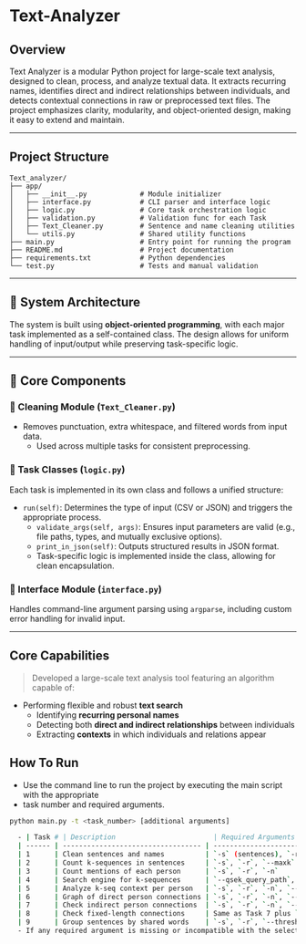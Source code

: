 # Text-Analyzer

## Overview

Text Analyzer is a modular Python project for large-scale text analysis, designed to clean,
process, and analyze textual data. It extracts recurring names, identifies direct and indirect
relationships between individuals, and detects contextual connections in raw or preprocessed
text files.
The project emphasizes clarity, modularity, and object-oriented design, making it easy to extend
and maintain.

---

## Project Structure
```
Text_analyzer/
├── app/
│   ├── __init__.py             # Module initializer
│   ├── interface.py            # CLI parser and interface logic
│   ├── logic.py                # Core task orchestration logic
│   ├── validation.py           # Validation func for each Task
│   ├── Text_Cleaner.py         # Sentence and name cleaning utilities
│   └── utils.py                # Shared utility functions
├── main.py                     # Entry point for running the program
├── README.md                   # Project documentation
├── requirements.txt            # Python dependencies
└── test.py                     # Tests and manual validation
```
---

## 🧠 System Architecture

The system is built using **object-oriented programming**, with each major task implemented
as a self-contained class. The design allows for uniform handling of input/output while
preserving task-specific logic.

---

## 🔧 Core Components

### 🧹 Cleaning Module (`Text_Cleaner.py`)
- Removes punctuation, extra whitespace, and filtered words from input data.
  - Used across multiple tasks for consistent preprocessing.

### 🧪 Task Classes (`logic.py`)
Each task is implemented in its own class and follows a unified structure:
- `run(self)`: Determines the type of input (CSV or JSON) and triggers the appropriate process.
  - `validate_args(self, args)`: Ensures input parameters are valid (e.g., file paths, types, and
     mutually exclusive options).
  - `print_in_json(self)`: Outputs structured results in JSON format.
  - Task-specific logic is implemented inside the class, allowing for clean encapsulation.

### 🧰 Interface Module (`interface.py`)
Handles command-line argument parsing using `argparse`, including custom error handling for
invalid input.

---

## Core Capabilities

> Developed a large-scale text analysis tool featuring an algorithm capable of:
- Performing flexible and robust **text search**
  - Identifying **recurring personal names**
  - Detecting both **direct and indirect relationships** between individuals
  - Extracting **contexts** in which individuals and relations appear


## How To Run
- Use the command line to run the project by executing the main script with the appropriate
- task number and required arguments.

```bash
python main.py -t <task_number> [additional arguments]

  - | Task # | Description                        | Required Arguments                                         |
  | ------ | ---------------------------------- | ---------------------------------------------------------- |
  | 1      | Clean sentences and names          | `-s` (sentences), `-r` (remove\_words), `-n` (names)       |
  | 2      | Count k-sequences in sentences     | `-s`, `-r`, `--maxk`                                       |
  | 3      | Count mentions of each person      | `-s`, `-r`, `-n`                                           |
  | 4      | Search engine for k-sequences      | `--qsek_query_path`, `-s`, `-r`                            |
  | 5      | Analyze k-seq context per person   | `-s`, `-r`, `-n`, `--maxk`                                 |
  | 6      | Graph of direct person connections | `-s`, `-r`, `-n`, `--windowsize`, `--threshold`            |
  | 7      | Check indirect person connections  | `-s`, `-r`, `-n`, `--windowsize`, `--threshold`, `--pairs` |
  | 8      | Check fixed-length connections     | Same as Task 7 plus `--fixed_length`                       |
  | 9      | Group sentences by shared words    | `-s`, `-r`, `--threshold`                                  |
  - If any required argument is missing or incompatible with the selected task, the program will print an error message




